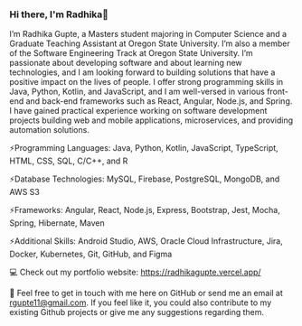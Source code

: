 ### Hi there, I'm Radhika👋

I’m Radhika Gupte, a Masters student majoring in Computer Science and a Graduate Teaching Assistant at Oregon State University. I’m also a member of the Software Engineering Track at Oregon State University. I’m passionate about developing software and about learning new technologies, and I am looking forward to building solutions that have a positive impact on the lives of people. I offer strong programming skills in Java, Python, Kotlin, and JavaScript, and I am well-versed in various front-end and back-end frameworks such as React, Angular, Node.js, and Spring. I have gained practical experience working on software development projects building web and mobile applications, microservices, and providing automation solutions.

⚡Programming Languages: Java, Python, Kotlin, JavaScript, TypeScript, HTML, CSS, SQL, C/C++, and R

⚡Database Technologies: MySQL, Firebase, PostgreSQL, MongoDB, and AWS S3

⚡Frameworks: Angular, React, Node.js, Express, Bootstrap, Jest, Mocha, Spring, Hibernate, Maven

⚡Additional Skills: Android Studio, AWS, Oracle Cloud Infrastructure, Jira, Docker, Kubernetes, Git, GitHub, and Figma

💻 Check out my portfolio website: https://radhikagupte.vercel.app/

💬 Feel free to get in touch with me here on GitHub or send me an email at rgupte11@gmail.com. If you feel like it, you could also contribute to my existing Github projects or give me any suggestions regarding them.

<!--
**radgupte/radgupte** is a ✨ _special_ ✨ repository because its `README.md` (this file) appears on your GitHub profile.

Here are some ideas to get you started:

- 🔭 I’m currently working on ...
- 🌱 I’m currently learning ...
- 👯 I’m looking to collaborate on ...
- 🤔 I’m looking for help with ...
- 💬 Ask me about ...
- 📫 How to reach me: ...
- 😄 Pronouns: ...
- ⚡ Fun fact: ...
-->
